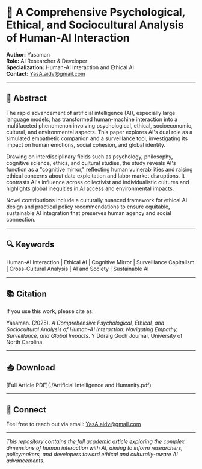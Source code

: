 

# 🧠 A Comprehensive Psychological, Ethical, and Sociocultural Analysis of Human-AI Interaction

**Author:** Yasaman  
**Role:** AI Researcher & Developer  
**Specialization:** Human-AI Interaction and Ethical AI  
**Contact:** YasA.aidv@gmail.com  

---

## 📄 Abstract

The rapid advancement of artificial intelligence (AI), especially large language models, has transformed human-machine interaction into a multifaceted phenomenon involving psychological, ethical, socioeconomic, cultural, and environmental aspects. This paper explores AI's dual role as a simulated empathetic companion and a surveillance tool, investigating its impact on human emotions, social cohesion, and global identity.

Drawing on interdisciplinary fields such as psychology, philosophy, cognitive science, ethics, and cultural studies, the study reveals AI's function as a "cognitive mirror," reflecting human vulnerabilities and raising ethical concerns about data exploitation and labor market disruptions. It contrasts AI's influence across collectivist and individualistic cultures and highlights global inequities in AI access and environmental impacts.

Novel contributions include a culturally nuanced framework for ethical AI design and practical policy recommendations to ensure equitable, sustainable AI integration that preserves human agency and social connection.

---

## 🔍 Keywords

Human-AI Interaction | Ethical AI | Cognitive Mirror | Surveillance Capitalism | Cross-Cultural Analysis | AI and Society | Sustainable AI  

---

## 📚 Citation

If you use this work, please cite as:

Yasaman. (2025). *A Comprehensive Psychological, Ethical, and Sociocultural Analysis of Human-AI Interaction: Navigating Empathy, Surveillance, and Global Impacts*. Y Ddraig Goch Journal, University of North Carolina.

---

## 📥 Download

[Full Article PDF](./Artificial Intelligence and Humanity.pdf)  <!-- Update the filename accordingly -->

---

## 🤝 Connect

Feel free to reach out via email: [YasA.aidv@gmail.com](mailto:YasA.aidv@gmail.com)

---

*This repository contains the full academic article exploring the complex dimensions of human interaction with AI, aiming to inform researchers, policymakers, and developers toward ethical and culturally-aware AI advancements.*

```


